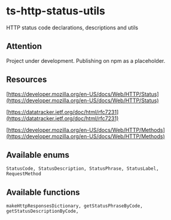 # ts-http-status-utils

HTTP status code declarations, descriptions and utils

## Attention

Project under development. Publishing on npm as a placeholder.

## Resources

[https://developer.mozilla.org/en-US/docs/Web/HTTP/Status](https://developer.mozilla.org/en-US/docs/Web/HTTP/Status)

[https://datatracker.ietf.org/doc/html/rfc7231](https://datatracker.ietf.org/doc/html/rfc7231)

[https://developer.mozilla.org/en-US/docs/Web/HTTP/Methods](https://developer.mozilla.org/en-US/docs/Web/HTTP/Methods)

## Available enums

`StatusCode, StatusDescription, StatusPhrase, StatusLabel, RequestMethod`

## Available functions

`makeHttpResponsesDictionary, getStatusPhraseByCode, getStatusDescriptionByCode,`

<!-- TODO: Fix Export declaration -->
<!-- TODO: Finish Unit tests -->
<!-- TODO: Start Documentation -->
<!-- TODO: Add Remaining JSDOcs -->
